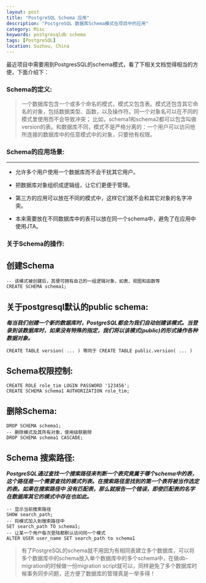 ```yaml
---
layout: post
title: "PostgreSQL Schema 应用"
description: "PostgreSQL 数据库Schema模式在项目中的应用"
category: Misc
keywords: postgresqldb schema
tags: [PostgreSQL]
location: Suzhou, China
---
```


最近项目中需要用到PostgresSQL的schema模式，看了下相关文档觉得相当的方便，下面介绍下：

### Schema的定义:

> 一个数据库包含一个或多个命名的模式，模式又包含表。模式还包含其它命名的对象，包括数据类型、函数，以及操作符。同一个对象名可以在不同的模式里使用而不会导致冲突； 比如，schema1和schema2都可以包含叫做version的表。和数据库不同，模式不是严格分离的：一个用户可以访问他所连接的数据库中的任意模式中的对象，只要他有权限。

### Schema的应用场景:
---

* 允许多个用户使用一个数据库而不会干扰其它用户。

* 把数据库对象组织成逻辑组，让它们更便于管理。

* 第三方的应用可以放在不同的模式中，这样它们就不会和其它对象的名字冲突。

* 本来需要放在不同数据库中的表可以放在同一个schema中，避免了在应用中使用JTA。

### 关于Schema的操作:

## 创建Schema

    -- 该模式被创建后，其便可拥有自己的一组逻辑对象，如表、视图和函数等
    CREATE SCHEMA schema1;

## 关于postgresql默认的public schema:

_**每当我们创建一个新的数据库时，PostgreSQL都会为我们自动创建该模式。当登录到该数据库时，如果没有特殊的指定，我们将以该模式(public)的形式操作各种数据对象。**_

    CREATE TABLE version( ... ) 等同于 CREATE TABLE public.version( ... )

## Schema权限控制:

    CREATE ROLE role_tim LOGIN PASSWORD '123456';
    CREATE SCHEMA schema1 AUTHORIZATION role_tim;

## 删除Schema:

    DROP SCHEMA schema1;
    -- 删除模式及其所有对象，使用级联删除
    DROP SCHEMA schema1 CASCADE;

## Schema 搜索路径:

_**PostgreSQL通过查找一个搜索路径来判断一个表究竟属于哪个schema中的表，这个路径是一个需要查找的模式列表。在搜索路径里找到的第一个表将被当作选定的表。如果在搜索路径中 没有匹配表，那么就报告一个错误，即使匹配表的名字在数据库其它的模式中存在也如此。**_

    -- 显示当前搜索路径
    SHOW search_path;
    -- 将模式加入到搜索路径中
    SET search_path TO schema1;
    -- 让某一个用户每次登陆都默认访问同一个模式
    ALTER USER user_name SET search_path to schema1

> 有了PostgreSQL的schema就不用因为有相同表建立多个数据库，可以将多个数据库中的schema放入单个数据库中的多个schema中，在做db-migration的时候做一份migration script就可以，同样避免了多个数据库时候事务同步问题，还方便了数据库的管理真是一举多得！

